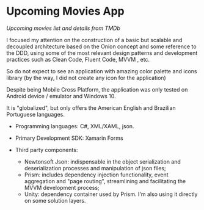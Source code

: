 # Upcoming Movies App
*Upcoming movies list and details from TMDb*

I focused my attention on the construction of a basic but scalable and decoupled architecture based on the Onion concept and some reference to the DDD, using some of the most relevant design patterns and development practices such as Clean Code, Fluent Code, MVVM , etc.

So do not expect to see an application with amazing color palette and icons library (by the way, I did not create any icon for the application)

Despite being Mobile Cross Platform, the application was only tested on Android device / emulator and Windows 10.

It is "globalized", but only offers the American English and Brazilian Portuguese languages.

- Programming languages: C#, XML/XAML, json.

- Primary Development SDK: Xamarin Forms

- Third party components:

  - Newtonsoft Json: indispensable in the object serialization and deserialization processes and manipulation of json files;
  - Prism: includes dependency injection functionality, event aggregation and "page routing", streamlining and facilitating the MVVM    development process;
  - Unity: dependency container used by Prism. I'm also using it directly on some solution layers.
